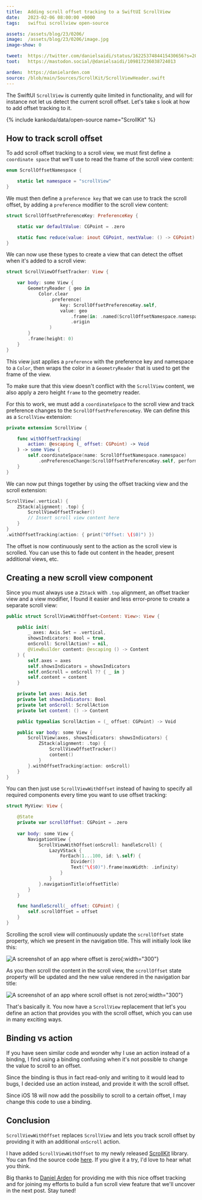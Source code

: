 ```yaml
---
title:  Adding scroll offset tracking to a SwiftUI ScrollView
date:   2023-02-06 08:00:00 +0000
tags:   swiftui scrollview open-source

assets: /assets/blog/23/0206/
image:  /assets/blog/23/0206/image.jpg
image-show: 0

tweet:  https://twitter.com/danielsaidi/status/1622537484415430656?s=20&t=3qs2gw90CbHHVEFCPzeHcg
toot:   https://mastodon.social/@danielsaidi/109817236038724013

arden:  https://danielarden.com
source: /blob/main/Sources/ScrollKit/ScrollViewHeader.swift
---
```


The SwiftUI `ScrollView` is currently quite limited in functionality, and will for instance not let us detect the current scroll offset. Let's take s look at how to add offset tracking to it.

{% include kankoda/data/open-source name="ScrollKit" %}


## How to track scroll offset

To add scroll offset tracking to a scroll view, we must first define a `coordinate space` that we'll use to read the frame of the scroll view content:

```swift
enum ScrollOffsetNamespace {

    static let namespace = "scrollView"
}
```

We must then define a `preference key` that we can use to track the scroll offset, by adding a `preference` modifier to the scroll view content:

```swift
struct ScrollOffsetPreferenceKey: PreferenceKey {

    static var defaultValue: CGPoint = .zero

    static func reduce(value: inout CGPoint, nextValue: () -> CGPoint) {}
}
```

We can now use these types to create a view that can detect the offset when it's added to a scroll view:

```swift
struct ScrollViewOffsetTracker: View {

    var body: some View {
        GeometryReader { geo in
            Color.clear
                .preference(
                    key: ScrollOffsetPreferenceKey.self,
                    value: geo
                        .frame(in: .named(ScrollOffsetNamespace.namespace))
                        .origin
                )
        }
        .frame(height: 0)
    }
}
```

This view just applies a `preference` with the preference key and namespace to a `Color`, then wraps the color in a `GeometryReader` that is used to get the frame of the view. 

To make sure that this view doesn't conflict with the `ScrollView` content, we also apply a zero height `frame` to the geometry reader.

For this to work, we must add a `coordinateSpace` to the scroll view and track preference changes to the `ScrollOffsetPreferenceKey`. We can define this as a `ScrollView` extension:

```swift
private extension ScrollView {

    func withOffsetTracking(
        action: @escaping (_ offset: CGPoint) -> Void
    ) -> some View {
        self.coordinateSpace(name: ScrollOffsetNamespace.namespace)
            .onPreferenceChange(ScrollOffsetPreferenceKey.self, perform: action)
    }
}
```

We can now put things together by using the offset tracking view and the scroll extension:

```swift
ScrollView(.vertical) {
    ZStack(alignment: .top) {
        ScrollViewOffsetTracker()
        // Insert scroll view content here
    }
}
.withOffsetTracking(action: { print("Offset: \($0)") })
```

The offset is now continuously sent to the action as the scroll view is scrolled. You can use this to fade out content in the header, present additional views, etc.


## Creating a new scroll view component

Since you must always use a `ZStack` with `.top` alignment, an offset tracker view and a view modifier, I found it easier and less error-prone to create a separate scroll view:

```swift
public struct ScrollViewWithOffset<Content: View>: View {

    public init(
        _ axes: Axis.Set = .vertical,
        showsIndicators: Bool = true,
        onScroll: ScrollAction? = nil,
        @ViewBuilder content: @escaping () -> Content
    ) {
        self.axes = axes
        self.showsIndicators = showsIndicators
        self.onScroll = onScroll ?? { _ in }
        self.content = content
    }

    private let axes: Axis.Set
    private let showsIndicators: Bool
    private let onScroll: ScrollAction
    private let content: () -> Content

    public typealias ScrollAction = (_ offset: CGPoint) -> Void

    public var body: some View {
        ScrollView(axes, showsIndicators: showsIndicators) {
            ZStack(alignment: .top) {
                ScrollViewOffsetTracker()
                content()
            }
        }.withOffsetTracking(action: onScroll)
    }
}
```

You can then just use `ScrollViewWithOffset` instead of having to specify all required components every time you want to use offset tracking:

```swift
struct MyView: View {

    @State
    private var scrollOffset: CGPoint = .zero
    
    var body: some View {
        NavigationView {
            ScrollViewWithOffset(onScroll: handleScroll) {
                LazyVStack {
                    ForEach(1...100, id: \.self) {
                        Divider()
                        Text("\($0)").frame(maxWidth: .infinity)
                    }
                }
            }.navigationTitle(offsetTitle)
        }
    }

    func handleScroll(_ offset: CGPoint) {
        self.scrollOffset = offset
    }
}
```

Scrolling the scroll view will continuously update the `scrollOffset` state property, which we present in the navigation title. This will initially look like this:

![A screenshot of an app where offset is zero]({{page.assets}}scroll-init.png){:width="300"}

As you then scroll the content in the scroll view, the `scrollOffset` state property will be updated and the new value rendered in the navigation bar title:

![A screenshot of an app where scroll offset is not zero]({{page.assets}}scroll-scrolled.png){:width="300"}

That's basically it. You now have a `ScrollView` replacement that let's you define an action that provides you with the scroll offset, which you can use in many exciting ways.


## Binding vs action

If you have seen similar code and wonder why I use an action instead of a binding, I find using a binding confusing when it's not possible to change the value to scroll to an offset.

Since the binding is thus in fact read-only and writing to it would lead to bugs, I decided use an action instead, and provide it with the scroll offset.

Since iOS 18 will now add the possibiliy to scroll to a certain offset, I may change this code to use a binding.


## Conclusion

`ScrollViewWithOffset` replaces `ScrollView` and lets you track scroll offset by providing it with an additional `onScroll` action. 

I have added `ScrollViewWithOffset` to my newly released [ScrollKit]({{project.url}}) library. You can find the source code [here]({{project.url}}{{page.source}}). If you give it a try, I'd love to hear what you think.

Big thanks to [Daniel Arden]({{page.arden}}) for providing me with this nice offset tracking and for joining my efforts to build a fun scroll view feature that we'll uncover in the next post. Stay tuned!